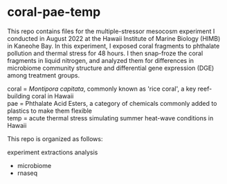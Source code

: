 # coral-pae-temp

This repo contains files for the multiple-stressor mesocosm experiment I conducted in August 2022 at the Hawaii Institute of Marine Biology (HIMB) in Kaneohe Bay. In this experiment, I exposed coral fragments to phthalate pollution and thermal stress for 48 hours. I then snap-froze the coral fragments in liquid nitrogen, and analyzed them for differences in microbiome community structure and differential gene expression (DGE) among treatment groups.  

coral = *Montipora capitata*, commonly known as 'rice coral', a key reef-building coral in Hawaii
<br/>
pae = Phthalate Acid Esters, a category of chemicals commonly added to plastics to make them flexible
<br/>
temp = acute thermal stress simulating summer heat-wave conditions in Hawaii
<br/>



This repo is organized as follows:

experiment
extractions
analysis
 - microbiome
 - rnaseq
